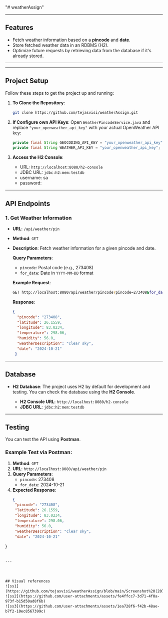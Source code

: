 "# weatherAssign" 







---

## Features

- Fetch weather information based on a **pincode** and **date**.
- Store fetched weather data in an RDBMS (H2).
- Optimize future requests by retrieving data from the database if it's already stored.


---


---

## Project Setup

Follow these steps to get the project up and running:

1. **To Clone the Repository**:
   ```bash
   git clone https://github.com/tejasvisi/weatherAssign.git
   ```

2. **If Configure own API Keys**:
   Open `WeatherPincodeService.java` and replace `"your_openweather_api_key"` with your actual OpenWeather API key:
   ```java
   private final String GEOCODING_API_KEY = "your_openweather_api_key";
   private final String WEATHER_API_KEY = "your_openweather_api_key";
   ```



4. **Access the H2 Console**:
   - URL: `http://localhost:8080/h2-console`
   - JDBC URL: `jdbc:h2:mem:testdb`
   - username: sa
   - password:


  
   
---

## API Endpoints

### 1. **Get Weather Information**

- **URL**: `/api/weather/pin`
- **Method**: `GET`
- **Description**: Fetch weather information for a given pincode and date.
  
  **Query Parameters**:
  - `pincode`: Postal code (e.g., 273408)
  - `for_date`: Date in `YYYY-MM-DD` format
  
  **Example Request**:
  ```bash
  GET http://localhost:8080/api/weather/pincode?pincode=273408&for_date=2024-10-21
  ```

  **Response**:
  ```json
  {
    "pincode": "273408",
    "latitude": 26.1559,
    "longitude": 83.0234,
    "temperature": 298.06,
    "humidity": 56.0,
    "weatherDescription": "clear sky",
    "date": "2024-10-21"
   }
  ```

---

## Database

- **H2 Database**: The project uses H2 by default for development and testing. You can check the database using the **H2 Console**.
  
  - **H2 Console URL**: `http://localhost:8080/h2-console`
  - **JDBC URL**: `jdbc:h2:mem:testdb`
  

---

## Testing

You can test the API using **Postman**.

### Example Test via Postman:

1. **Method**: `GET`
2. **URL**: `http://localhost:8080/api/weather/pin`
3. **Query Parameters**:
   - `pincode`: 273408
   - `for_date`: 2024-10-21
4. **Expected Response**:
   ```json
   {
    "pincode": "273408",
    "latitude": 26.1559,
    "longitude": 83.0234,
    "temperature": 298.06,
    "humidity": 56.0,
    "weatherDescription": "clear sky",
    "date": "2024-10-21"
}
   ```

---



## Visual references
![ss1](https://github.com/tejasvisi/weatherAssign/blob/main/Screenshot%20(207).png)
![ss2](https://github.com/user-attachments/assets/fe4ffcc7-3d71-4f0a-973f-b15d50ad8f6b)
![ss3](https://github.com/user-attachments/assets/1ea728f6-f42b-48ae-b7f2-10ec8567399c)


